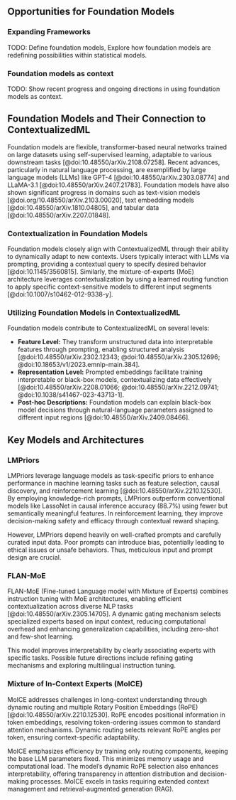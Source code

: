 ## Opportunities for Foundation Models

### Expanding Frameworks
TODO: Define foundation models, Explore how foundation models are redefining possibilities within statistical models.


### Foundation models as context
TODO: Show recent progress and ongoing directions in using foundation models as context.

## Foundation Models and Their Connection to ContextualizedML

Foundation models are flexible, transformer-based neural networks trained on large datasets using self-supervised learning, adaptable to various downstream tasks \[@doi:10.48550/arXiv.2108.07258]. Recent advances, particularly in natural language processing, are exemplified by large language models (LLMs) like GPT-4 \[@doi:10.48550/arXiv.2303.08774] and LLaMA-3.1 \[@doi:10.48550/arXiv.2407.21783]. Foundation models have also shown significant progress in domains such as text-vision models \[@doi.org/10.48550/arXiv.2103.00020], text embedding models \[@doi:10.48550/arXiv.1810.04805], and tabular data \[@doi:10.48550/arXiv.2207.01848].

### Contextualization in Foundation Models

Foundation models closely align with ContextualizedML through their ability to dynamically adapt to new contexts. Users typically interact with LLMs via prompting, providing a contextual query to specify desired behavior \[@doi:10.1145/3560815]. Similarly, the mixture-of-experts (MoE) architecture leverages contextualization by using a learned routing function to apply specific context-sensitive models to different input segments \[@doi:10.1007/s10462-012-9338-y].

### Utilizing Foundation Models in ContextualizedML

Foundation models contribute to ContextualizedML on several levels:

* **Feature Level:** They transform unstructured data into interpretable features through prompting, enabling structured analysis \[@doi:10.48550/arXiv.2302.12343; @doi:10.48550/arXiv.2305.12696; @doi:10.18653/v1/2023.emnlp-main.384].
* **Representation Level:** Prompted embeddings facilitate training interpretable or black-box models, contextualizing data effectively \[@doi:10.48550/arXiv.2208.01066; @doi:10.48550/arXiv.2212.09741; @doi:10.1038/s41467-023-43713-1].
* **Post-hoc Descriptions:** Foundation models can explain black-box model decisions through natural-language parameters assigned to different input regions \[@doi:10.48550/arXiv.2409.08466].

## Key Models and Architectures

### LMPriors

LMPriors leverage language models as task-specific priors to enhance performance in machine learning tasks such as feature selection, causal discovery, and reinforcement learning \[@doi:10.48550/arXiv.2210.12530]. By employing knowledge-rich prompts, LMPriors outperform conventional models like LassoNet in causal inference accuracy (88.7%) using fewer but semantically meaningful features. In reinforcement learning, they improve decision-making safety and efficacy through contextual reward shaping.

However, LMPriors depend heavily on well-crafted prompts and carefully curated input data. Poor prompts can introduce bias, potentially leading to ethical issues or unsafe behaviors. Thus, meticulous input and prompt design are crucial.

### FLAN-MoE

FLAN-MoE (Fine-tuned Language model with Mixture of Experts) combines instruction tuning with MoE architectures, enabling efficient contextualization across diverse NLP tasks \[@doi:10.48550/arXiv.2305.14705]. A dynamic gating mechanism selects specialized experts based on input context, reducing computational overhead and enhancing generalization capabilities, including zero-shot and few-shot learning.

This model improves interpretability by clearly associating experts with specific tasks. Possible future directions include refining gating mechanisms and exploring multilingual instruction tuning.

### Mixture of In-Context Experts (MoICE)

MoICE addresses challenges in long-context understanding through dynamic routing and multiple Rotary Position Embeddings (RoPE) \[@doi:10.48550/arXiv.2210.12530]. RoPE encodes positional information in token embeddings, resolving token-ordering issues common to standard attention mechanisms. Dynamic routing selects relevant RoPE angles per token, ensuring context-specific adaptability.

MoICE emphasizes efficiency by training only routing components, keeping the base LLM parameters fixed. This minimizes memory usage and computational load. The model’s dynamic RoPE selection also enhances interpretability, offering transparency in attention distribution and decision-making processes. MoICE excels in tasks requiring extended context management and retrieval-augmented generation (RAG).



